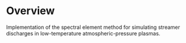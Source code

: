 # Overview
Implementation of the spectral element method for simulating streamer discharges in low-temperature atmospheric-pressure plasmas.
